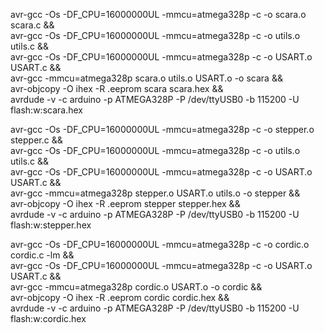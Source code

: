 avr-gcc -Os -DF_CPU=16000000UL -mmcu=atmega328p -c -o scara.o scara.c && \
avr-gcc -Os -DF_CPU=16000000UL -mmcu=atmega328p -c -o utils.o utils.c && \
avr-gcc -Os -DF_CPU=16000000UL -mmcu=atmega328p -c -o USART.o USART.c && \
avr-gcc -mmcu=atmega328p scara.o utils.o USART.o -o scara && \
avr-objcopy -O ihex -R .eeprom scara scara.hex && \
avrdude -v -c arduino -p ATMEGA328P -P /dev/ttyUSB0 -b 115200 -U flash:w:scara.hex

avr-gcc -Os -DF_CPU=16000000UL -mmcu=atmega328p -c -o stepper.o stepper.c && \
avr-gcc -Os -DF_CPU=16000000UL -mmcu=atmega328p -c -o utils.o utils.c && \
avr-gcc -Os -DF_CPU=16000000UL -mmcu=atmega328p -c -o USART.o USART.c && \
avr-gcc -mmcu=atmega328p stepper.o USART.o utils.o -o stepper && \
avr-objcopy -O ihex -R .eeprom stepper stepper.hex && \
avrdude -v -c arduino -p ATMEGA328P -P /dev/ttyUSB0 -b 115200 -U flash:w:stepper.hex

avr-gcc -Os -DF_CPU=16000000UL -mmcu=atmega328p -c -o cordic.o cordic.c -lm && \
avr-gcc -Os -DF_CPU=16000000UL -mmcu=atmega328p -c -o USART.o USART.c && \
avr-gcc -mmcu=atmega328p cordic.o USART.o -o cordic && \
avr-objcopy -O ihex -R .eeprom cordic cordic.hex && \
avrdude -v -c arduino -p ATMEGA328P -P /dev/ttyUSB0 -b 115200 -U flash:w:cordic.hex
